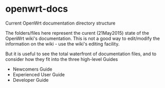 # openwrt-docs
Current OpenWrt documentation directory structure

The folders/files here represent the curent (21May2015) state of the OpenWrt wiki's documentation. 
This is not a good way to edit/modify the information on the wiki - use the wiki's editing facility.

But it is useful to see the total waterfront of documentation files, and to consider how they fit into the three high-level Guides

* Newcomers Guide
* Experienced User Guide
* Developer Guide
